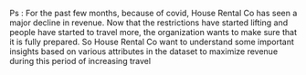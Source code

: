 Ps : 
For the past few months, because of covid, House Rental Co has seen a major decline in revenue. Now that the restrictions have started
lifting and people have started to travel more, the organization wants to make sure that it is fully prepared.
So House Rental Co want to understand some important insights based on various attributes in the dataset to maximize revenue during this period of increasing travel

